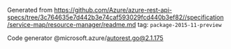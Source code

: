 Generated from https://github.com/Azure/azure-rest-api-specs/tree/3c764635e7d442b3e74caf593029fcd440b3ef82//specification/service-map/resource-manager/readme.md tag: `package-2015-11-preview`

Code generator @microsoft.azure/autorest.go@2.1.175



